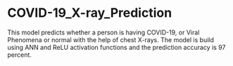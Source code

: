 # COVID-19_X-ray_Prediction
This model predicts whether a person is having COVID-19, or Viral Phenomena or normal with the help of chest X-rays. The model is build using ANN and ReLU activation functions and the prediction accuracy is 97 percent.
